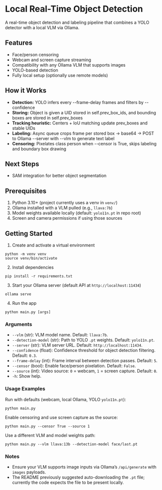 # Local Real-Time Object Detection
A real-time object detection and labeling pipeline that combines a YOLO detector with a local VLM via Ollama.

## Features
- Face/person censoring
- Webcam and screen capture streaming
- Compatibility with any Ollama VLM that supports images
- YOLO-based detection
- Fully local setup (optionally use remote models)

## How it Works
- **Detection:** YOLO infers every --frame-delay frames and filters by --confidence
- **Storing:** Object is given a UID stored in self.prev_box_ids, and bounding boxes are stored in self.prev_boxes
- **Tracking heuristic:** Centers + IoU matching update prev_boxes and stable UIDs
- **Labeling:** Async queue crops frame per stored box -> base64 -> POST to Ollama --server with --vlm to generate text label
- **Censoring:** Pixelates class person when --censor is True, skips labeling and boundary box drawing

## Next Steps
- SAM integration for better object segmentation

## Prerequisites
1. Python 3.10+ (project currently uses a venv in `venv/`)
2. Ollama installed with a VLM pulled (e.g., `llava:7b`)
3. Model weights available locally (default: `yolo11n.pt` in repo root)
4. Screen and camera permissions if using those sources

## Getting Started
1. Create and activate a virtual environment
```
python -m venv venv
source venv/bin/activate
```
2. Install dependencies
```
pip install -r requirements.txt
```
3. Start your Ollama server (default API at `http://localhost:11434`)
```
ollama serve
```
4. Run the app
```
python main.py [args]
```

### Arguments
- `--vlm` (str): VLM model name. Default: `llava:7b`.
- `--detection-model` (str): Path to YOLO `.pt` weights. Default: `yolo11n.pt`.
- `--server` (str): VLM server URL. Default: `http://localhost:11434`.
- `--confidence` (float): Confidence threshold for object detection filtering. Default: `0.3`.
- `--frame-delay` (int): Frame interval between detection passes. Default: `5`.
- `--censor` (bool): Enable face/person pixelation. Default: `False`.
- `--source` (int): Video source: `0` = webcam, `1` = screen capture. Default: `0`.
- `-h`: Show help.

### Usage Examples
Run with defaults (webcam, local Ollama, YOLO `yolo11n.pt`):
```
python main.py
```

Enable censoring and use screen capture as the source:
```
python main.py --censor True --source 1
```

Use a different VLM and model weights path:
```
python main.py --vlm llava:13b --detection-model face/last.pt
```

### Notes
- Ensure your VLM supports image inputs via Ollama’s `/api/generate` with `images` payloads.
- The README previously suggested auto-downloading the `.pt` file; currently the code expects the file to be present locally.